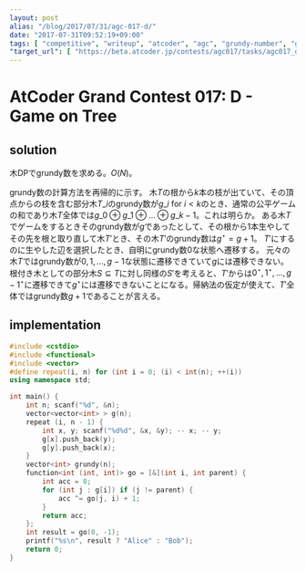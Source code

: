 ```yaml
---
layout: post
alias: "/blog/2017/07/31/agc-017-d/"
date: "2017-07-31T09:52:19+09:00"
tags: [ "competitive", "writeup", "atcoder", "agc", "grundy-number", "game", "tree" ]
"target_url": [ "https://beta.atcoder.jp/contests/agc017/tasks/agc017_d" ]
---
```


# AtCoder Grand Contest 017: D - Game on Tree

## solution

木DPでgrundy数を求める。$O(N)$。

grundy数の計算方法を再帰的に示す。
木$T$の根から$k$本の枝が出ていて、その頂点からの枝を含む部分木$T\_i$のgrundy数が$g\_i$ for $i \lt k$のとき、通常の公平ゲームの和であり木$T$全体では$g\_0 \oplus g\_1 \oplus \dots \oplus g\_{k-1}$。これは明らか。
ある木$T$でゲームをするときそのgrundy数が$g$であったとして、その根から$1$本生やしてその先を根と取り直して木$T'$とき、その木$T'$のgrundy数は$g^\star = g + 1$。
$T'$にするのに生やした辺を選択したとき、自明にgrundy数$0$な状態へ遷移する。
元々の木$T$ではgrundy数が$0, 1, \dots, g - 1$な状態に遷移できていて$g$には遷移できない。
根付き木としての部分木$S \subseteq T$に対し同様の$S'$を考えると、$T'$からは$0^\star, 1^\star, \dots, {g-1}^\star$に遷移できて$g^\star$には遷移できないことになる。帰納法の仮定が使えて、$T'$全体ではgrundy数$g + 1$であることが言える。

## implementation

``` c++
#include <cstdio>
#include <functional>
#include <vector>
#define repeat(i, n) for (int i = 0; (i) < int(n); ++(i))
using namespace std;

int main() {
    int n; scanf("%d", &n);
    vector<vector<int> > g(n);
    repeat (i, n - 1) {
        int x, y; scanf("%d%d", &x, &y); -- x; -- y;
        g[x].push_back(y);
        g[y].push_back(x);
    }
    vector<int> grundy(n);
    function<int (int, int)> go = [&](int i, int parent) {
        int acc = 0;
        for (int j : g[i]) if (j != parent) {
            acc ^= go(j, i) + 1;
        }
        return acc;
    };
    int result = go(0, -1);
    printf("%s\n", result ? "Alice" : "Bob");
    return 0;
}
```
